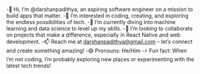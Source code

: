 -👋 Hi, I’m @darshanpadithya, an aspiring software engineer on a mission to build apps that matter.
-👀 I’m interested in coding, creating, and exploring the endless possibilities of tech.
-🌱 I’m currently diving into machine learning and data science to level up my skills.
-💞️ I’m looking to collaborate on projects that make a difference, especially in React Native and web development.
-📫 Reach me at darshanpadithya@gmail.com – let’s connect and create something amazing!
-😄 Pronouns: He/Him
-⚡ Fun fact: When I’m not coding, I’m probably exploring new places or experimenting with the latest tech trends!

<!---
darshanpadithya/darshanpadithya is a ✨ special ✨ repository because its `README.md` (this file) appears on your GitHub profile.
You can click the Preview link to take a look at your changes.
--->
